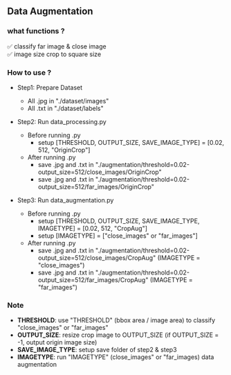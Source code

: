 ## Data Augmentation

### what functions ?

✅ classify far image & close image <br>
✅ image size crop to square size <br>

### How to use ?

* Step1: Prepare Dataset
    * All .jpg in "./dataset/images"
    * All .txt in "./dataset/labels" <br>

* Step2: Run data_processing.py
	* Before running .py
		* setup [THRESHOLD, OUTPUT_SIZE, SAVE_IMAGE_TYPE] = [0.02, 512, "OriginCrop"]
	* After running .py
		* save .jpg and .txt in "./augmentation/threshold=0.02-output_size=512/close_images/OriginCrop"
		* save .jpg and .txt in "./augmentation/threshold=0.02-output_size=512/far_images/OriginCrop" <br>

* Step3: Run data_augmentation.py
	* Before running .py
		* setup [THRESHOLD, OUTPUT_SIZE, SAVE_IMAGE_TYPE, IMAGETYPE] = [0.02, 512, "CropAug"]
        * setup [IMAGETYPE] = ["close_images" or "far_images"]
	* After running .py
		* save .jpg and .txt in "./augmentation/threshold=0.02-output_size=512/close_images/CropAug" (IMAGETYPE = "close_images")
		* save .jpg and .txt in "./augmentation/threshold=0.02-output_size=512/far_images/CropAug" (IMAGETYPE = "far_images") <br>

### Note
* **THRESHOLD**: use "THRESHOLD" (bbox area / image area) to classify "close_images" or "far_images"
* **OUTPUT_SIZE**: resize crop image to OUTPUT_SIZE (if OUTPUT_SIZE = -1, output origin image size)
* **SAVE_IMAGE_TYPE**: setup save folder of step2 & step3
* **IMAGETYPE**: run "IMAGETYPE" (close_images" or "far_images) data augmentation
